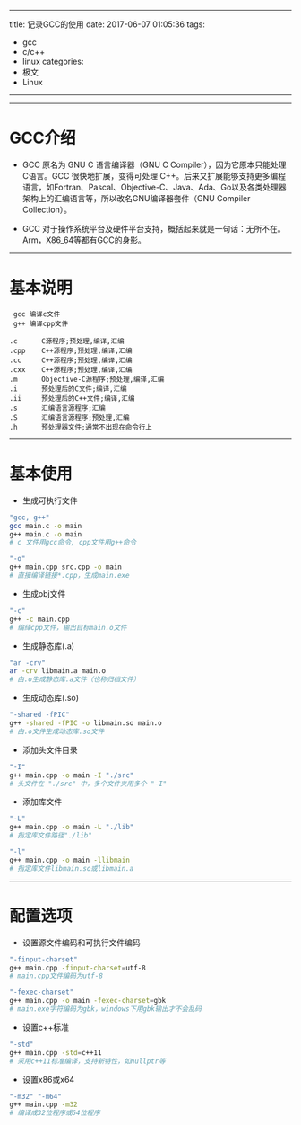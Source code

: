 
---
title: 记录GCC的使用
date: 2017-06-07 01:05:36
tags:
 - gcc
 - c/c++
 - linux
categories:
  - 极文
  - Linux
---




---
# **GCC介绍**
 - GCC 原名为 GNU C 语言编译器（GNU C Compiler），因为它原本只能处理 C语言。GCC 很快地扩展，变得可处理 C++。后来又扩展能够支持更多编程语言，如Fortran、Pascal、Objective-C、Java、Ada、Go以及各类处理器架构上的汇编语言等，所以改名GNU编译器套件（GNU Compiler Collection）。
  
 - GCC 对于操作系统平台及硬件平台支持，概括起来就是一句话：无所不在。Arm，X86_64等都有GCC的身影。

<!-- more -->


---
# **基本说明**	
	 gcc 编译c文件
	 g++ 编译cpp文件
	 
	.c      C源程序;预处理,编译,汇编
	.cpp    C++源程序;预处理,编译,汇编
	.cc     C++源程序;预处理,编译,汇编
	.cxx    C++源程序;预处理,编译,汇编
	.m      Objective-C源程序;预处理,编译,汇编
	.i      预处理后的C文件;编译,汇编
	.ii     预处理后的C++文件;编译,汇编
	.s      汇编语言源程序;汇编
	.S      汇编语言源程序;预处理,汇编
	.h      预处理器文件;通常不出现在命令行上

---
# **基本使用**
* 生成可执行文件
```bash
"gcc, g++"
gcc main.c -o main
g++ main.c -o main
# c 文件用gcc命令, cpp文件用g++命令

"-o"
g++ main.cpp src.cpp -o main
# 直接编译链接*.cpp，生成main.exe
```

* 生成obj文件
```bash
"-c"
g++ -c main.cpp
# 编绎cpp文件，输出目标main.o文件
```

* 生成静态库(.a)
```bash
"ar -crv"
ar -crv libmain.a main.o
# 由.o生成静态库.a文件（也称归档文件）
```

* 生成动态库(.so)
```bash
"-shared -fPIC"
g++ -shared -fPIC -o libmain.so main.o
# 由.o文件生成动态库.so文件
```

* 添加头文件目录
```bash
"-I"
g++ main.cpp -o main -I "./src"
# 头文件在 "./src" 中，多个文件夹用多个 "-I"
```

* 添加库文件
```bash
"-L"
g++ main.cpp -o main -L "./lib"
# 指定库文件路径"./lib"

"-l"
g++ main.cpp -o main -llibmain
# 指定库文件libmain.so或libmain.a
```


---
# **配置选项**
* 设置源文件编码和可执行文件编码
```bash
"-finput-charset"
g++ main.cpp -finput-charset=utf-8
# main.cpp文件编码为utf-8

"-fexec-charset"
g++ main.cpp -o main -fexec-charset=gbk
# main.exe字符编码为gbk，windows下用gbk输出才不会乱码
```

* 设置c++标准
```bash
"-std"
g++ main.cpp -std=c++11
# 采用c++11标准编译，支持新特性，如nullptr等
```

*  设置x86或x64
```bash
"-m32" "-m64"
g++ main.cpp -m32
# 编译成32位程序或64位程序
```
